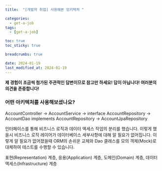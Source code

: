 ```yaml
---
title:  "[개발자 취업] 사용해본 앙키텍처 "

categories:
  - get-a-job
tags:
  - [get-a-job]

toc: true
toc_sticky: true

breadcrumbs: true

date: 2024-01-19
last_modified_at: 2024-01-19
---
```


**제 경험이 조금씩 첨가된 주관적인 답변이므로 참고만 하세요! 답이 아닙니다! 여러분의 의견을 존중합니다!**

### 어떤 아키텍처를 사용해보셨나요?

AccountController ->
AccountService ->
interface AccountRepository ->
AccountDao implements AccountRepository ->
AccountJpaRepository

인터페이스를 통해 비즈니스 로직과 데이터 액세스 작업의 분리를 했습니다.
이렇게 했을시 비즈니스 로직 레이어가 데이터베이스 세부사항에 대해 알 필요가 없어집니다.
이렇게 알 필요가 없어졌을때 ORM의 손쉬운 교체와 Dao 클래스를 모의 객체(Mock)로 대체하여 테스트를 수행할 수 있습니다.

표현(Representation) 계층, 응용(Application) 계층, 도메인(Domain) 계층, 데이터 액세스(Infrastructure) 계층

